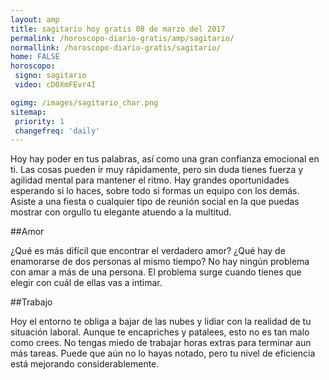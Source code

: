 ```yaml
---
layout: amp
title: sagitario hoy gratis 08 de marzo del 2017 
permalink: /horoscopo-diario-gratis/amp/sagitario/
normallink: /horoscopo-diario-gratis/sagitario/
home: FALSE
horoscopo:
 signo: sagitario
 video: cD0XmFEvr4I

ogimg: /images/sagitario_char.png
sitemap:
 priority: 1
 changefreq: 'daily'
---
```



Hoy hay poder en tus palabras, así como una gran confianza emocional en ti. Las cosas pueden ir muy rápidamente, pero sin duda tienes fuerza y agilidad mental para mantener el ritmo. Hay grandes oportunidades esperando si lo haces, sobre todo si formas un equipo con los demás. Asiste a una fiesta o cualquier tipo de reunión social en la que puedas mostrar con orgullo tu elegante atuendo a la multitud.

##Amor

¿Qué es más difícil que encontrar el verdadero amor? ¿Qué hay de enamorarse de dos personas al mismo tiempo? No hay ningún problema con amar a más de una persona. El problema surge cuando tienes que elegir con cuál de ellas vas a intimar.

##Trabajo

Hoy el entorno te obliga a bajar de las nubes y lidiar con la realidad de tu situación laboral. Aunque te encapriches y patalees, esto no es tan malo como crees. No tengas miedo de trabajar horas extras para terminar aun más tareas. Puede que aún no lo hayas notado, pero tu nivel de eficiencia está mejorando considerablemente.